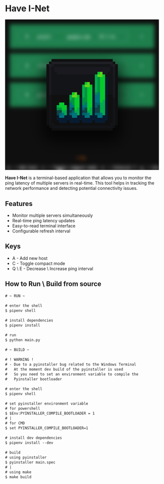 # Have I-Net

![](.\examples\preview.png)

**Have I-Net** is a terminal-based application that allows
you to monitor the ping latency of multiple servers in real-time.
This tool helps in tracking the network performance and
detecting potential connectivity issues.


## Features
* Monitor multiple servers simultaneously
* Real-time ping latency updates
* Easy-to-read terminal interface
* Configurable refresh interval


## Keys
* A - Add new host
* C - Toggle compact mode
* Q \ E - Decrease \ Increase ping interval


## How to Run \ Build from source
```shell
# ~ RUN ~

# enter the shell
$ pipenv shell

# install dependencies
$ pipenv install

# run
$ python main.py

# ~ BUILD ~

# ! WARNING !
# - Due to a pyinstaller bug related to the Windows Terminal
#   At the moment dev build of the pyinstaller is used
#   So you need to set an environment variable to compile the
#   Pyinstaller bootloader

# enter the shell
$ pipenv shell

# set pyinstaller environment variable
# for powershell
$ $Env:PYINSTALLER_COMPILE_BOOTLOADER = 1
# |
# for CMD
$ set PYINSTALLER_COMPILE_BOOTLOADER=1

# install dev dependencies
$ pipenv install --dev

# build
# using pyinstaller
$ pyinstaller main.spec
# |
# using make
$ make build

```

